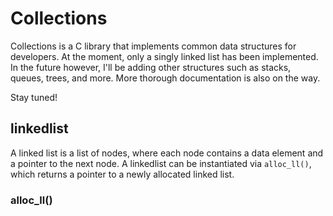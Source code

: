# Collections

Collections is a C library that implements common data structures for developers.
At the moment, only a singly linked list has been implemented.
In the future however, I'll be adding other structures such as stacks,
queues, trees, and more. More thorough documentation is also on the way. 

Stay tuned!

## linkedlist

A linked list is a list of nodes, where each node contains a data element
and a pointer to the next node. A linkedlist can be instantiated
via <code>alloc_ll()</code>, which returns a pointer to a newly
allocated linked list.

### alloc_ll()